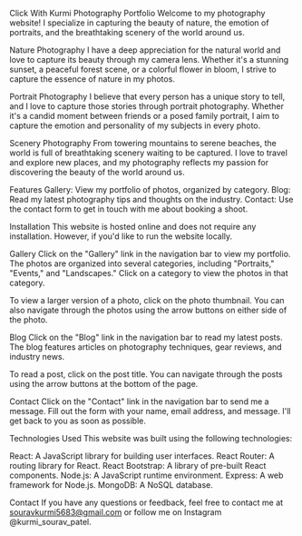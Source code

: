 Click With Kurmi Photography Portfolio
Welcome to my photography website! I specialize in capturing the beauty of nature, the emotion of portraits, and the breathtaking scenery of the world around us.

Nature Photography
I have a deep appreciation for the natural world and love to capture its beauty through my camera lens. Whether it's a stunning sunset, a peaceful forest scene, or a colorful flower in bloom, I strive to capture the essence of nature in my photos.

Portrait Photography
I believe that every person has a unique story to tell, and I love to capture those stories through portrait photography. Whether it's a candid moment between friends or a posed family portrait, I aim to capture the emotion and personality of my subjects in every photo.

Scenery Photography
From towering mountains to serene beaches, the world is full of breathtaking scenery waiting to be captured. I love to travel and explore new places, and my photography reflects my passion for discovering the beauty of the world around us.

Features
Gallery: View my portfolio of photos, organized by category.
Blog: Read my latest photography tips and thoughts on the industry.
Contact: Use the contact form to get in touch with me about booking a shoot.

Installation
This website is hosted online and does not require any installation. However, if you'd like to run the website locally.


Gallery
Click on the "Gallery" link in the navigation bar to view my portfolio. The photos are organized into several categories, including "Portraits," "Events," and "Landscapes." Click on a category to view the photos in that category.

To view a larger version of a photo, click on the photo thumbnail. You can also navigate through the photos using the arrow buttons on either side of the photo.

Blog
Click on the "Blog" link in the navigation bar to read my latest posts. The blog features articles on photography techniques, gear reviews, and industry news.

To read a post, click on the post title. You can navigate through the posts using the arrow buttons at the bottom of the page.

Contact
Click on the "Contact" link in the navigation bar to send me a message. Fill out the form with your name, email address, and message. I'll get back to you as soon as possible.

Technologies Used
This website was built using the following technologies:

React: A JavaScript library for building user interfaces.
React Router: A routing library for React.
React Bootstrap: A library of pre-built React components.
Node.js: A JavaScript runtime environment.
Express: A web framework for Node.js.
MongoDB: A NoSQL database.


Contact
If you have any questions or feedback, feel free to contact me at souravkurmi5683@gmail.com or follow me on Instagram @kurmi_sourav_patel.
